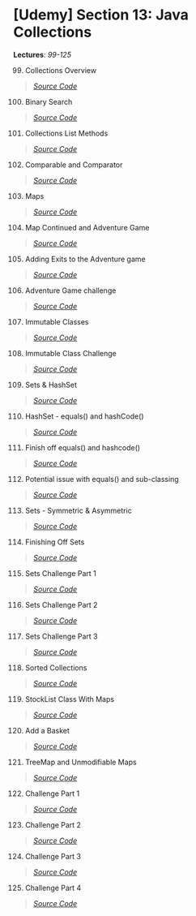 # [Udemy] Section 13: Java Collections

__Lectures__: _99-125_

99. Collections Overview
> [_Source Code_](99-Collections_Overview)
100. Binary Search
> [_Source Code_](100-Binary_Search)
101. Collections List Methods
>  [_Source Code_](101-Collections_List_Methods)
102. Comparable and Comparator
> [_Source Code_](102-Comparable_and_Comparator)
103. Maps
> [_Source Code_](103-Maps)
104. Map Continued and Adventure Game
> [_Source Code_](104-Map_Continued_and_Adventure_Game)
105. Adding Exits to the Adventure game
> [_Source Code_](105-Adding_Exits_to_the_Adventure_game)
106. Adventure Game challenge
> [_Source Code_](106-Adventure_Game_challenge)
107. Immutable Classes
> [_Source Code_](107-Immutable_Classes)
108. Immutable Class Challenge
> [_Source Code_](108-Immutable_Class_Challenge)
109. Sets & HashSet
> [_Source Code_](109-Sets_&_HashSet)
110. HashSet - equals() and hashCode()
> [_Source Code_](110-HashSet_equals_and_hashCode)
111. Finish off equals() and hashcode()
> [_Source Code_](111-Finish_off_equals_and_hashcode)
112. Potential issue with equals() and sub-classing
> [_Source Code_](112-Potential_issue_with_equals_and_sub-classing)
113. Sets - Symmetric & Asymmetric
> [_Source Code_](113-Sets-Symmetric_&_Asymmetric)
114. Finishing Off Sets
> [_Source Code_](114-Finishing_Off_Sets)
115. Sets Challenge Part 1
> [_Source Code_](115-Sets_Challenge_Part_1)
116. Sets Challenge Part 2
> [_Source Code_](116-Sets_Challenge_Part_2)
117. Sets Challenge Part 3
> [_Source Code_](117-Sets_Challenge_Part_3)
118. Sorted Collections
> [_Source Code_](118-Sorted_Collections)
119. StockList Class With Maps
> [_Source Code_](119-StockList_Class_With_Maps)
120. Add a Basket
> [_Source Code_](120-Add_a_Basket)
121. TreeMap and Unmodifiable Maps
> [_Source Code_](121-TreeMap_and_Unmodifiable_Maps)
122. Challenge Part 1
> [_Source Code_](122-Challenge_Part_1)
123. Challenge Part 2
> [_Source Code_](123-Challenge_Part_2)
124. Challenge Part 3
> [_Source Code_](124-Challenge_Part_3)
125. Challenge Part 4
> [_Source Code_](125-Challenge_Part_4)
